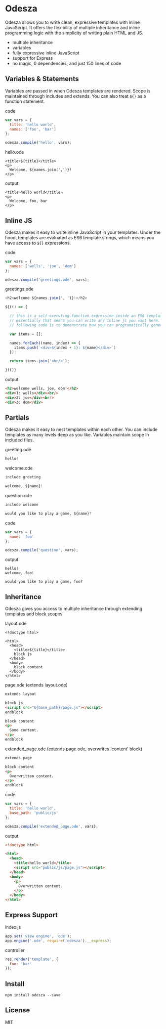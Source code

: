 # Odesza

Odesza allows you to write clean, expressive templates with inline JavaScript.  It offers the flexibility of multiple inheritance and inline programming logic with the simplicity of writing plain HTML and JS.

- multiple inheritance
- variables
- fully expressive inline JavaScript
- support for Express
- no magic, 0 dependencies, and just 150 lines of code

## Variables & Statements
Variables are passed in when Odesza templates are rendered. Scope is maintained through includes and extends.  You can also treat `${}` as a function statement.

code
```javascript
var vars = {
  title: 'hello world',
  names: ['foo', 'bar']
};

odesza.compile('hello', vars);
```
hello.ode
```
<title>${title}</title>
<p>
  Welcome, ${names.join(',')}!
</p>
```
output
```
<title>hello world</title>
<p>
  Welcome, foo, bar
</p>
```

## Inline JS
Odesza makes it easy to write inline JavaScript in your templates.  Under the hood, templates are evaluated as ES6 template strings, which means you have access to `${}` expressions.  

code
```javascript
var vars = {
  names: ['wells', 'joe', 'dom']
};

odesza.compile('greetings.ode', vars);
```
greetings.ode
```javascript
<h2>welcome ${names.join(', ')}!</h2>

${(() => {

  // this is a self-executing function expression inside an ES6 template string.
  // essentially that means you can write any inline js you want here. the
  // following code is to demonstrate how you can programatically generate HTML.

  var items = [];

  names.forEach((name, index) => {
    items.push(`<div>${index + 1}: ${name}</div>`)
  });

  return items.join('<br/>');

})()}
```
output
```html
<h2>welcome wells, joe, dom!</h2>
<div>1: wells</div><br/>
<div>2: joe</div><br/>
<div>3: dom</div>
```

## Partials
Odesza makes it easy to nest templates within each other.  You can include templates as many levels deep as you like. Variables maintain scope in included files.

greeting.ode
```javascript
hello!
```
welcome.ode
```javascript
include greeting

welcome, ${name}!
```
question.ode
```javascript
include welcome

would you like to play a game, ${name}?
```
code
```javascript
var vars = {
  name: 'foo'
};

odesza.compile('question', vars);
```
output
```
hello!
welcome, foo!

would you like to play a game, foo?
```

## Inheritance
Odesza gives you access to multiple inheritance through extending templates and block scopes.  

layout.ode
```jade
<!doctype html>

<html>
  <head>
    <title>${title}</title>
    block js
  </head>
  <body>
    block content
  </body>
</html>
```
page.ode (extends layout.ode)
```html
extends layout

block js
<script src="${base_path}/page.js"></script>
endblock

block content
<p>
  Some content.
</p>
endblock
```
extended_page.ode (extends page.ode, overwrites 'content' block)
```html
extends page

block content
<p>
  Overwritten content.
</p>
endblock
```
code
```javascript
var vars = {
  title: 'hello world',
  base_path: 'public/js'
};

odesza.compile('extended_page.ode', vars);
```
output
```html
<!doctype html>

<html>
  <head>
    <title>hello world</title>
    <script src="public/js/page.js"></script>
  </head>
  <body>
    <p>
      Overwritten content.
    </p>
  </body>
</html>
```

## Express Support
index.js
```javascript
app.set('view engine', 'ode');
app.engine('.ode', require('odesza').__express);
```
controller
```javascript
res.render('template', {
  foo: 'bar'
});
```

## Install
```
npm install odesza --save
```

## License
MIT
